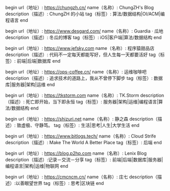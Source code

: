 begin
url（地址）: https://chungzh.cn/
name（名称）: ChungZH's Blog
description（描述）: ChungZH 的小站
tag（标签）: 算法/数据结构|OI/ACM|编程语言
end

begin
url（地址）: https://www.desgard.com/
name（名称）: Guardia · 瓜地
description（描述）: 冬瓜的博客
tag（标签）: iOS|客户端|算法/数据结构
end

begin
url（地址）: https://www.jefsky.com
name（名称）: 程序猿甜品店
description（描述）: 代码不一定每天都能写好，但人生每一天都要活好
tag（标签）: 前端|后端|数据库
end

begin
url（地址）: https://ops-coffee.cn/
name（名称）: 运维咖啡吧
description（描述）: 追求技术的道路上，我从不曾停下脚步
tag（标签）: 数据库|服务器|架构|运维
end

begin
url（地址）: https://tkstorm.com
name（名称）: TK.Storm
description（描述）: 死亡即开始，当下即永恒
tag（标签）: 服务器|架构|运维|编程语言|算法/数据结构
end

begin
url（地址）: https://shizuri.net
name（名称）:  静之森
description（描述）: 致虚极、守静笃。
tag（标签）: 生活|思考|人生|大学生活
end

begin
url（地址）: https://www.bitlogs.tech/
name（名称）:  Cloud Strife 
description（描述）: Make The World A Better Place
tag（标签）: 后端
end

begin
url（地址）: https://blog.p2hp.com
name（名称）: Lenix Blog
description（描述）:记录－交流－分享
tag（标签）: 前端|后端|数据库|服务器|编程语言|架构|运维|物联网
end

begin
url（地址）: https://cmcncm.cn/
name（名称）: 庄七
description（描述）:以善眼望世界
tag（标签）: 思考|区块链
end

